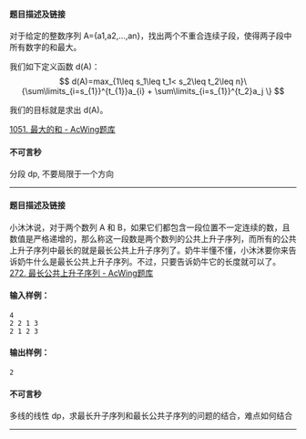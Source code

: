 #### 题目描述及链接
对于给定的整数序列 A={a1,a2,…,an}，找出两个不重合连续子段，使得两子段中所有数字的和最大。

我们如下定义函数 d(A)：
$$
d(A)=max_{1\leq s_1\leq t_1< s_2\leq t_2\leq n}\{\sum\limits_{i=s_{1}}^{t_{1}}a_{i} + \sum\limits_{i=s_{1}}^{t_2}a_j \}
$$

我们的目标就是求出 d(A)。

[1051. 最大的和 - AcWing题库](https://www.acwing.com/problem/content/1053/)
#### 不可言秒

分段 dp, 不要局限于一个方向


---
#### 题目描述及链接

小沐沐说，对于两个数列 A 和 B，如果它们都包含一段位置不一定连续的数，且数值是严格递增的，那么称这一段数是两个数列的公共上升子序列，而所有的公共上升子序列中最长的就是最长公共上升子序列了。奶牛半懂不懂，小沐沐要你来告诉奶牛什么是最长公共上升子序列。不过，只要告诉奶牛它的长度就可以了。
[272. 最长公共上升子序列 - AcWing题库](https://www.acwing.com/problem/content/274/)

#### 输入样例：

```
4
2 2 1 3
2 1 2 3
```

#### 输出样例：

```
2
```


#### 不可言秒

多线的线性 dp，求最长升子序列和最长公共子序列的问题的结合，难点如何结合

---
